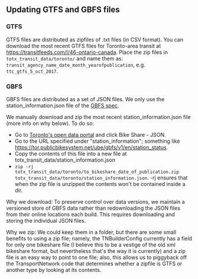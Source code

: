 ## Updating GTFS and GBFS files

### GTFS
GTFS files are distributed as zipfiles of .txt files (in CSV format).
You can download the most recent GTFS files for Toronto-area transit at https://transitfeeds.com/l/46-ontario-canada.
Place the zip files in `totx_transit_data/toronto/` and name them as:
`transit_agency_name_date_month_yearofpublication`, e.g. `ttc_gtfs_5_oct_2017`.

### GBFS
GBFS files are distributed as a set of JSON files.
We only use the station_information.json file of the [GBFS spec](https://github.com/NABSA/gbfs/blob/master/gbfs.md#files).

We manually download and zip the most recent station_information.json file (more info on why below).
To do so:
* Go to [Toronto's open data portal](https://www.toronto.ca/city-government/data-research-maps/open-data/open-data-catalogue/#84045f23-7465-0892-8889-7b6f91049b29) and click Bike Share - JSON.
* Go to the URL specified under "station_information"; something like https://tor.publicbikesystem.net/ube/gbfs/v1/en/station_status.
* Copy the contents of this file into a new file at totx_transit_data/station_information.json
* `zip -rj totx_transit_data/toronto/to_bikeshare_date_of_publication.zip totx_transit_data/toronto/station_information.json`.
-rj ensures that when the zip file is unzipped the contents won't be contained inside a dir.

Why we download:
To preserve control over data versions, we maintain a versioned store of GBFS data rather than
redownloading the JSON files from their online locations each build. This requires downloading
and storing the individual JSON files.

Why we zip:
We could keep them in a folder, but there are some small benefits to using a zip file; namely,
the TNBuilderConfig currently has a field for only one bikeshare file (I believe this to be a
vestige of the old xml bikeshare format, but nevertheless that's the way it is currently) and a
zip file is an easy way to point to one file; also, this allows us to piggyback off the
TransportNetwork code that determines whether a zipfile is GTFS or another type by looking at its
contents.
